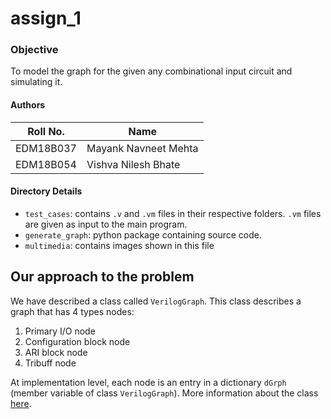 # assign_1
 
### Objective
 To model the graph for the given any combinational input circuit and simulating it.
#### Authors
| Roll No. | Name |
| --- | --- |
| EDM18B037 | Mayank Navneet Mehta |
| EDM18B054 | Vishva Nilesh Bhate |

#### Directory Details
- `test_cases`: contains `.v` and `.vm` files in their respective folders. `.vm` files are given as input to the main program.
- `generate_graph`: python package containing source code.
- `multimedia`: contains images shown in this file

## Our approach to the problem
We have described a class called `VerilogGraph`. This class describes a graph that has 4 types nodes:
1. Primary I/O node
2. Configuration block node
3. ARI block node
4. Tribuff node

At implementation level, each node is an entry in a dictionary `dGrph` (member variable of class `VerilogGraph`). More information about the class [here](./docs/on_VerilogGraph.md).